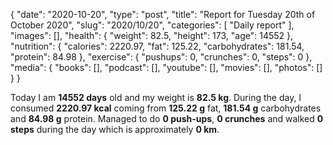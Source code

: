 {
    "date": "2020-10-20",
    "type": "post",
    "title": "Report for Tuesday 20th of October 2020",
    "slug": "2020\/10\/20",
    "categories": [
        "Daily report"
    ],
    "images": [],
    "health": {
        "weight": 82.5,
        "height": 173,
        "age": 14552
    },
    "nutrition": {
        "calories": 2220.97,
        "fat": 125.22,
        "carbohydrates": 181.54,
        "protein": 84.98
    },
    "exercise": {
        "pushups": 0,
        "crunches": 0,
        "steps": 0
    },
    "media": {
        "books": [],
        "podcast": [],
        "youtube": [],
        "movies": [],
        "photos": []
    }
}

Today I am <strong>14552 days</strong> old and my weight is <strong>82.5 kg</strong>. During the day, I consumed <strong>2220.97 kcal</strong> coming from <strong>125.22 g</strong> fat, <strong>181.54 g</strong> carbohydrates and <strong>84.98 g</strong> protein. Managed to do <strong>0 push-ups</strong>, <strong>0 crunches</strong> and walked <strong>0 steps</strong> during the day which is approximately <strong>0 km</strong>.
